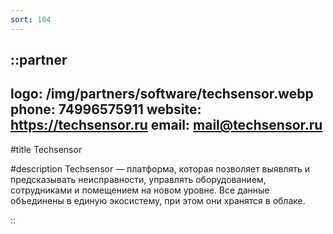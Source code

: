 ```yaml
---
sort: 104
---
```


::partner
---
logo: /img/partners/software/techsensor.webp
phone: 74996575911
website: https://techsensor.ru
email: mail@techsensor.ru
---

#title
Techsensor

#description
Techsensor — платформа, которая позволяет выявлять и предсказывать неисправности, управлять оборудованием, сотрудниками и помещением на новом уровне. Все данные объединены в единую экосистему, при этом они хранятся в облаке.

::

